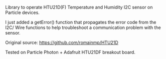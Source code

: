 Library to operate HTU21D(F) Temperature and Humidity I2C sensor on Particle devices.

I just added a getError() function that propagates the error code from the I2C/ Wire functions to help troubleshoot a communication problem with the sensor.

Original source: https://github.com/romainmp/HTU21D

Tested on Particle Photon + Adafruit HTU21DF breakout board.
